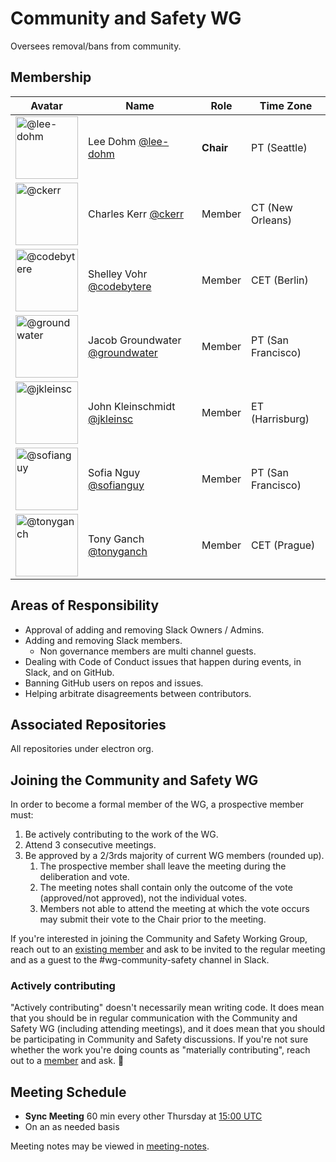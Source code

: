 # Community and Safety WG

Oversees removal/bans from community.

## Membership

| Avatar | Name | Role | Time Zone |
| -------------------------------------------|----------------------|----------------------------| -------- |
| <img src="https://github.com/lee-dohm.png" width=100 alt="@lee-dohm"> | Lee Dohm [@lee-dohm](https://github.com/lee-dohm) | **Chair** | PT (Seattle) |
| <img src="https://github.com/ckerr.png" width=100 alt="@ckerr">  | Charles Kerr [@ckerr](https://github.com/ckerr) | Member | CT (New Orleans) |
| <img src="https://github.com/codebytere.png" width=100 alt="@codebytere">  | Shelley Vohr [@codebytere](https://github.com/codebytere) | Member | CET (Berlin) |
| <img src="https://github.com/groundwater.png" width=100 alt="@groundwater">  | Jacob Groundwater [@groundwater](https://github.com/groundwater) | Member | PT (San Francisco) |
| <img src="https://github.com/jkleinsc.png" width=100 alt="@jkleinsc">  | John Kleinschmidt [@jkleinsc](https://github.com/jkleinsc) | Member | ET (Harrisburg) |
| <img src="https://github.com/sofianguy.png" width=100 alt="@sofianguy">  | Sofia Nguy [@sofianguy](https://github.com/sofianguy) | Member | PT (San Francisco) |
| <img src="https://github.com/tonyganch.png" width=100 alt="@tonyganch">  | Tony Ganch [@tonyganch](https://github.com/tonyganch) | Member | CET (Prague) |

## Areas of Responsibility

* Approval of adding and removing Slack Owners / Admins.
* Adding and removing Slack members.
  * Non governance members are multi channel guests.
* Dealing with Code of Conduct issues that happen during events, in Slack, and on GitHub.
* Banning GitHub users on repos and issues.
* Helping arbitrate disagreements between contributors.

## Associated Repositories

All repositories under electron org.

## Joining the Community and Safety WG

In order to become a formal member of the WG, a prospective member must:

1. Be actively contributing to the work of the WG.
1. Attend 3 consecutive meetings.
1. Be approved by a 2/3rds majority of current WG members (rounded up).
    1. The prospective member shall leave the meeting during the deliberation and vote.
    1. The meeting notes shall contain only the outcome of the vote (approved/not approved), not the individual votes.
    1. Members not able to attend the meeting at which the vote occurs may submit their vote to the Chair prior to the meeting.

If you're interested in joining the Community and Safety Working Group, reach out to an [existing member](#Membership) and ask to be invited to the regular meeting and as a guest to the #wg-community-safety channel in Slack.

### Actively contributing

"Actively contributing" doesn't necessarily mean writing code. It does mean that you should be in regular communication with the Community and Safety WG (including attending meetings), and it does mean that you should be participating in Community and Safety discussions. If you're not sure whether the work you're doing counts as "materially contributing", reach out to a [member](#Membership) and ask. 🙂

## Meeting Schedule

* **Sync Meeting** 60 min every other Thursday at [15:00 UTC](https://duckduckgo.com/?q=15%3A00+UTC&ia=answer)
* On an as needed basis

Meeting notes may be viewed in [meeting-notes](meeting-notes).
